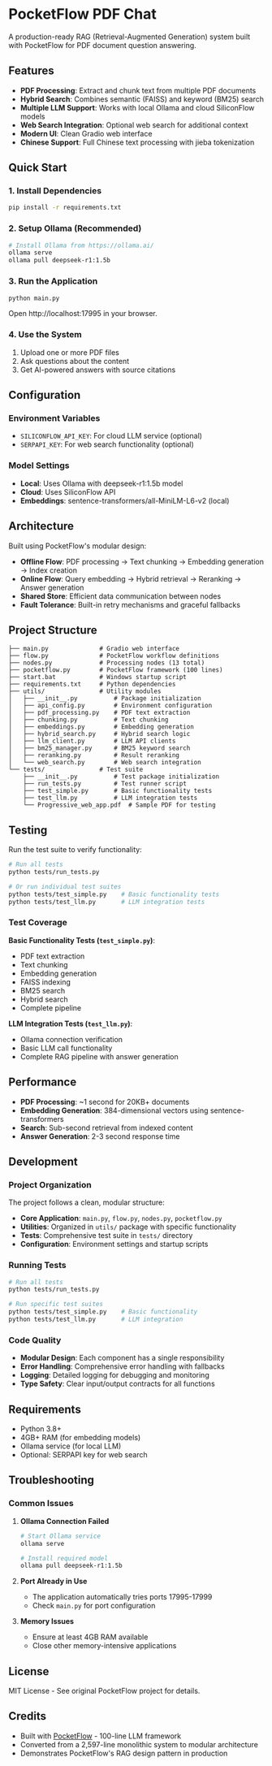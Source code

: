 # PocketFlow PDF Chat

A production-ready RAG (Retrieval-Augmented Generation) system built with PocketFlow for PDF document question answering.

## Features

- **PDF Processing**: Extract and chunk text from multiple PDF documents  
- **Hybrid Search**: Combines semantic (FAISS) and keyword (BM25) search
- **Multiple LLM Support**: Works with local Ollama and cloud SiliconFlow models
- **Web Search Integration**: Optional web search for additional context
- **Modern UI**: Clean Gradio web interface
- **Chinese Support**: Full Chinese text processing with jieba tokenization

## Quick Start

### 1. Install Dependencies

```bash
pip install -r requirements.txt
```

### 2. Setup Ollama (Recommended)

```bash
# Install Ollama from https://ollama.ai/
ollama serve
ollama pull deepseek-r1:1.5b
```

### 3. Run the Application

```bash
python main.py
```

Open http://localhost:17995 in your browser.

### 4. Use the System

1. Upload one or more PDF files
2. Ask questions about the content  
3. Get AI-powered answers with source citations

## Configuration

### Environment Variables

- `SILICONFLOW_API_KEY`: For cloud LLM service (optional)
- `SERPAPI_KEY`: For web search functionality (optional)

### Model Settings

- **Local**: Uses Ollama with deepseek-r1:1.5b model
- **Cloud**: Uses SiliconFlow API
- **Embeddings**: sentence-transformers/all-MiniLM-L6-v2 (local)

## Architecture

Built using PocketFlow's modular design:

- **Offline Flow**: PDF processing → Text chunking → Embedding generation → Index creation
- **Online Flow**: Query embedding → Hybrid retrieval → Reranking → Answer generation
- **Shared Store**: Efficient data communication between nodes
- **Fault Tolerance**: Built-in retry mechanisms and graceful fallbacks

## Project Structure

```
├── main.py              # Gradio web interface
├── flow.py              # PocketFlow workflow definitions  
├── nodes.py             # Processing nodes (13 total)
├── pocketflow.py        # PocketFlow framework (100 lines)
├── start.bat            # Windows startup script
├── requirements.txt     # Python dependencies
├── utils/               # Utility modules
│   ├── __init__.py          # Package initialization
│   ├── api_config.py        # Environment configuration
│   ├── pdf_processing.py    # PDF text extraction
│   ├── chunking.py          # Text chunking
│   ├── embeddings.py        # Embedding generation
│   ├── hybrid_search.py     # Hybrid search logic
│   ├── llm_client.py        # LLM API clients
│   ├── bm25_manager.py      # BM25 keyword search
│   ├── reranking.py         # Result reranking
│   └── web_search.py        # Web search integration
└── tests/               # Test suite
    ├── __init__.py          # Test package initialization
    ├── run_tests.py         # Test runner script
    ├── test_simple.py       # Basic functionality tests
    ├── test_llm.py          # LLM integration tests
    └── Progressive_web_app.pdf  # Sample PDF for testing
```

## Testing

Run the test suite to verify functionality:

```bash
# Run all tests
python tests/run_tests.py

# Or run individual test suites
python tests/test_simple.py    # Basic functionality tests
python tests/test_llm.py       # LLM integration tests
```

### Test Coverage

**Basic Functionality Tests (`test_simple.py`)**:
- PDF text extraction
- Text chunking  
- Embedding generation
- FAISS indexing
- BM25 search
- Hybrid search
- Complete pipeline

**LLM Integration Tests (`test_llm.py`)**:
- Ollama connection verification
- Basic LLM call functionality
- Complete RAG pipeline with answer generation

## Performance

- **PDF Processing**: ~1 second for 20KB+ documents
- **Embedding Generation**: 384-dimensional vectors using sentence-transformers
- **Search**: Sub-second retrieval from indexed content
- **Answer Generation**: 2-3 second response time

## Development

### Project Organization

The project follows a clean, modular structure:

- **Core Application**: `main.py`, `flow.py`, `nodes.py`, `pocketflow.py`
- **Utilities**: Organized in `utils/` package with specific functionality
- **Tests**: Comprehensive test suite in `tests/` directory
- **Configuration**: Environment settings and startup scripts

### Running Tests

```bash
# Run all tests
python tests/run_tests.py

# Run specific test suites
python tests/test_simple.py    # Basic functionality
python tests/test_llm.py       # LLM integration
```

### Code Quality

- **Modular Design**: Each component has a single responsibility
- **Error Handling**: Comprehensive error handling with fallbacks
- **Logging**: Detailed logging for debugging and monitoring
- **Type Safety**: Clear input/output contracts for all functions

## Requirements

- Python 3.8+
- 4GB+ RAM (for embedding models)
- Ollama service (for local LLM)
- Optional: SERPAPI key for web search

## Troubleshooting

### Common Issues

1. **Ollama Connection Failed**
   ```bash
   # Start Ollama service
   ollama serve
   
   # Install required model
   ollama pull deepseek-r1:1.5b
   ```

2. **Port Already in Use**
   - The application automatically tries ports 17995-17999
   - Check `main.py` for port configuration

3. **Memory Issues**
   - Ensure at least 4GB RAM available
   - Close other memory-intensive applications

## License

MIT License - See original PocketFlow project for details.

## Credits

- Built with [PocketFlow](https://github.com/the-pocket/PocketFlow) - 100-line LLM framework
- Converted from a 2,597-line monolithic system to modular architecture  
- Demonstrates PocketFlow's RAG design pattern in production
